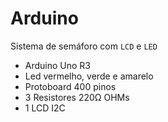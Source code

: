 # Arduino 

Sistema de semáforo  com `LCD` e `LED`

- Arduino Uno R3
- Led vermelho, verde e amarelo
- Protoboard 400 pinos
- 3 Resistores 220Ω OHMs
- 1 LCD I2C

</br>

